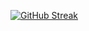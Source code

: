 [![GitHub Streak](https://streak-stats.demolab.com?user=vitoraugustto&theme=dark&hide_border=true&locale=pt_BR&card_width=900)](https://git.io/streak-stats)
